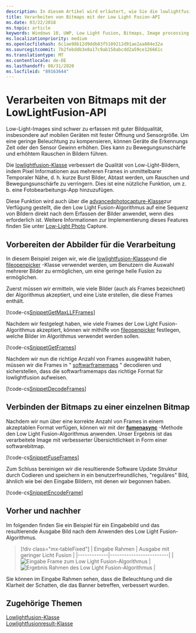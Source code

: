 ```yaml
---
description: In diesem Artikel wird erläutert, wie Sie die lowlightfusion-Klasse zum Verarbeiten von Bitmaps verwenden.
title: Verarbeiten von Bitmaps mit der Low Light Fusion-API
ms.date: 03/22/2018
ms.topic: article
keywords: Windows 10, UWP, Low Light Fusion, Bitmaps, Image processing
ms.localizationpriority: medium
ms.openlocfilehash: 6c1ae98b12d9ddb83f5109212d91ae2aa804e32a
ms.sourcegitcommit: 7b2febddb3e8a17c9ab158abcdd2a59ce126661c
ms.translationtype: MT
ms.contentlocale: de-DE
ms.lasthandoff: 08/31/2020
ms.locfileid: "89163644"
---
```

# <a name="process-bitmaps-with-the-lowlightfusion-api"></a>Verarbeiten von Bitmaps mit der LowLightFusion-API

Low-Light-Images sind schwer zu erfassen mit guter Bildqualität, insbesondere auf mobilen Geräten mit fester Öffnung und Sensorgröße. Um eine geringe Beleuchtung zu kompensieren, können Geräte die Erkennungs Zeit oder den Sensor Gewinn erhöhen. Dies kann zu Bewegungsunschärfe und erhöhtem Rauschen in Bildern führen. 

Die [lowlightfusion-Klasse](/uwp/api/windows.media.core.lowlightfusion) verbessert die Qualität von Low-Light-Bildern, indem Pixel Informationen aus mehreren Frames in unmittelbarer Temporaler Nähe, d. h. kurze Burst Bilder, Abtast werden, um Rauschen und Bewegungsunschärfe zu verringern. Dies ist eine nützliche Funktion, um z. b. eine Fotobearbeitungs-App hinzuzufügen.

Diese Funktion wird auch über die [advancedphotocapture-Klasse](/uwp/api/Windows.Media.Capture.AdvancedPhotoCapture)zur Verfügung gestellt, die den Low Light Fusion-Algorithmus auf eine Sequenz von Bildern direkt nach dem Erfassen der Bilder anwendet, wenn dies erforderlich ist. Weitere Informationen zur Implementierung dieses Features finden Sie unter [Low-Light Photo](./high-dynamic-range-hdr-photo-capture.md#low-light-photo-capture) Capture.

## <a name="prepare-the-images-for-processing"></a>Vorbereiten der Abbilder für die Verarbeitung

In diesem Beispiel zeigen wir, wie die [lowlightfusion-Klasse](/uwp/api/windows.media.core.lowlightfusion)und die [fileopenpicker](/uwp/api/Windows.Storage.Pickers.FileOpenPicker) -Klasse verwendet werden, um Benutzern die Auswahl mehrerer Bilder zu ermöglichen, um eine geringe helle Fusion zu ermöglichen.

Zuerst müssen wir ermitteln, wie viele Bilder (auch als Frames bezeichnet) der Algorithmus akzeptiert, und eine Liste erstellen, die diese Frames enthält.

[!code-cs[SnippetGetMaxLLFFrames](./code/LowLightFusionSample/cs/MainPage.xaml.cs#SnippetGetMaxLLFFrames)]

Nachdem wir festgelegt haben, wie viele Frames der Low Light Fusion-Algorithmus akzeptiert, können wir mithilfe von [fileopenpicker](/uwp/api/Windows.Storage.Pickers.FileOpenPicker) festlegen, welche Bilder im Algorithmus verwendet werden sollen.

[!code-cs[SnippetGetFrames](./code/LowLightFusionSample/cs/MainPage.xaml.cs#SnippetGetFrames)]

Nachdem wir nun die richtige Anzahl von Frames ausgewählt haben, müssen wir die Frames in " [softwarframemaps](/uwp/api/Windows.Graphics.Imaging.SoftwareBitmap) " decodieren und sicherstellen, dass die softwarframemaps das richtige Format für lowlightfusion aufweisen.

[!code-cs[SnippetDecodeFrames](./code/LowLightFusionSample/cs/MainPage.xaml.cs#SnippetDecodeFrames)]


## <a name="fuse-the-bitmaps-into-a-single-bitmap"></a>Verbinden der Bitmaps zu einer einzelnen Bitmap

Nachdem wir nun über eine korrekte Anzahl von Frames in einem akzeptablen Format verfügen, können wir mit der **[fumenasync](/uwp/api/windows.media.core.lowlightfusion.fuseasync)** -Methode den Low Light Fusion-Algorithmus anwenden. Unser Ergebnis ist das verarbeitete Image mit verbesserter Übersichtlichkeit in Form einer softwarebitmap. 

[!code-cs[SnippetFuseFrames](./code/LowLightFusionSample/cs/MainPage.xaml.cs#SnippetFuseFrames)]

Zum Schluss bereinigen wir die resultierende Software Update Struktur durch Codieren und speichern in ein benutzerfreundliches, "reguläres" Bild, ähnlich wie bei den Eingabe Bildern, mit denen wir begonnen haben.

[!code-cs[SnippetEncodeFrame](./code/LowLightFusionSample/cs/MainPage.xaml.cs#SnippetEncodeFrame)]


## <a name="before-and-after"></a>Vorher und nachher

Im folgenden finden Sie ein Beispiel für ein Eingabebild und das resultierende Ausgabe Bild nach dem Anwenden des Low Light Fusion-Algorithmus.

> [!div class="mx-tableFixed"] 
| Eingabe Rahmen | Ausgabe mit geringer Licht Fusion | 
|-------------|-------------------------|
| ![Eingabe Frame zum Low Light Fusion-Algorithmus](./images/LLF-Input.png) | ![Ergebnis Rahmen des Low Light Fusion-Algorithmus](./images/LLF-Output.png) |

Sie können im Eingabe Rahmen sehen, dass die Beleuchtung und die Klarheit der Schatten, die das Banner betreffen, verbessert wurden.

## <a name="related-topics"></a>Zugehörige Themen 
[Lowlightfusion-Klasse](/uwp/api/windows.media.core.lowlightfusion)  
[Lowlightfusionresult-Klasse](/uwp/api/windows.media.core.lowlightfusionresult)